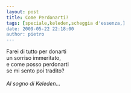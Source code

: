 ```yaml
---
layout: post
title: Come Perdonarti?
tags: [speciale,keleden,scheggia d'essenza,]
date: 2009-05-22 22:18:00
author: pietro
---
```

Farei di tutto per donarti<br/>un sorriso immeritato,<br/>e come posso perdonarti<br/>se mi sento poi tradito?<br/><br/><span style="font-style: italic">Al sogno di Keleden...</span>
